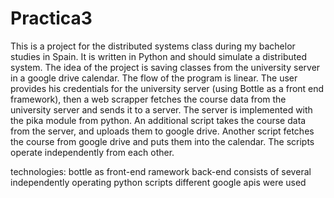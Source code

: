 # Practica3

This is a project for the distributed systems class during my bachelor studies in Spain.
It is written in Python and should simulate a distributed system. The idea of the project is saving classes from the university server in a
google drive calendar. The flow of the program is linear. The user provides his credentials for the university server (using Bottle as a front end framework), then a web scrapper fetches the course data from the university server and sends it to a server. The server is implemented with the pika module from python. An additional script takes the course data from the server, and uploads them to google drive. Another script fetches the course from google drive and puts  them into the calendar. The scripts operate independently from each other.

technologies: 
  bottle as front-end ramework
  back-end consists of several independently operating python scripts
  different google apis were used
